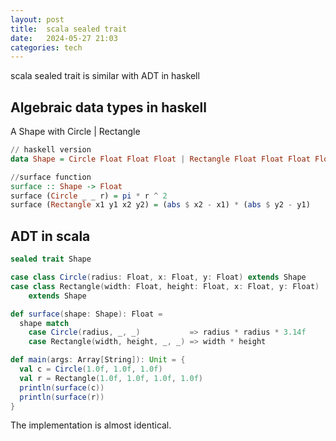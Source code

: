 ```yaml
---
layout: post
title:  scala sealed trait 
date:   2024-05-27 21:03 
categories: tech 
---
```


scala sealed trait is similar with ADT in haskell

## Algebraic data types in haskell

A Shape with Circle | Rectangle

```haskell
// haskell version
data Shape = Circle Float Float Float | Rectangle Float Float Float Float

//surface function
surface :: Shape -> Float
surface (Circle _ _ r) = pi * r ^ 2
surface (Rectangle x1 y1 x2 y2) = (abs $ x2 - x1) * (abs $ y2 - y1)
```

## ADT in scala

```scala
sealed trait Shape

case class Circle(radius: Float, x: Float, y: Float) extends Shape
case class Rectangle(width: Float, height: Float, x: Float, y: Float)
    extends Shape

def surface(shape: Shape): Float =
  shape match
    case Circle(radius, _, _)           => radius * radius * 3.14f
    case Rectangle(width, height, _, _) => width * height

def main(args: Array[String]): Unit = {
  val c = Circle(1.0f, 1.0f, 1.0f)
  val r = Rectangle(1.0f, 1.0f, 1.0f, 1.0f)
  println(surface(c))
  println(surface(r))
}
```

The implementation is almost identical.